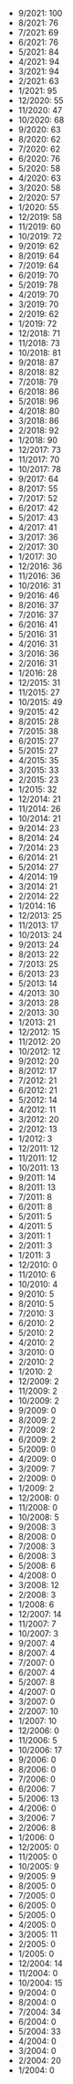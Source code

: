 *  9/2021: 100
*  8/2021: 76
*  7/2021: 69
*  6/2021: 76
*  5/2021: 84
*  4/2021: 94
*  3/2021: 94
*  2/2021: 63
*  1/2021: 95
*  12/2020: 55
*  11/2020: 47
*  10/2020: 68
*  9/2020: 63
*  8/2020: 62
*  7/2020: 62
*  6/2020: 76
*  5/2020: 58
*  4/2020: 63
*  3/2020: 58
*  2/2020: 57
*  1/2020: 55
*  12/2019: 58
*  11/2019: 60
*  10/2019: 72
*  9/2019: 62
*  8/2019: 64
*  7/2019: 64
*  6/2019: 70
*  5/2019: 78
*  4/2019: 70
*  3/2019: 70
*  2/2019: 62
*  1/2019: 72
*  12/2018: 71
*  11/2018: 73
*  10/2018: 81
*  9/2018: 87
*  8/2018: 82
*  7/2018: 79
*  6/2018: 86
*  5/2018: 96
*  4/2018: 80
*  3/2018: 86
*  2/2018: 92
*  1/2018: 90
*  12/2017: 73
*  11/2017: 70
*  10/2017: 78
*  9/2017: 64
*  8/2017: 55
*  7/2017: 52
*  6/2017: 42
*  5/2017: 43
*  4/2017: 41
*  3/2017: 36
*  2/2017: 30
*  1/2017: 30
*  12/2016: 36
*  11/2016: 36
*  10/2016: 31
*  9/2016: 46
*  8/2016: 37
*  7/2016: 37
*  6/2016: 41
*  5/2016: 31
*  4/2016: 31
*  3/2016: 36
*  2/2016: 31
*  1/2016: 28
*  12/2015: 31
*  11/2015: 27
*  10/2015: 49
*  9/2015: 42
*  8/2015: 28
*  7/2015: 38
*  6/2015: 27
*  5/2015: 27
*  4/2015: 35
*  3/2015: 33
*  2/2015: 23
*  1/2015: 32
*  12/2014: 21
*  11/2014: 26
*  10/2014: 21
*  9/2014: 23
*  8/2014: 24
*  7/2014: 23
*  6/2014: 21
*  5/2014: 27
*  4/2014: 19
*  3/2014: 21
*  2/2014: 22
*  1/2014: 16
*  12/2013: 25
*  11/2013: 17
*  10/2013: 24
*  9/2013: 24
*  8/2013: 22
*  7/2013: 25
*  6/2013: 23
*  5/2013: 14
*  4/2013: 30
*  3/2013: 28
*  2/2013: 30
*  1/2013: 21
*  12/2012: 15
*  11/2012: 20
*  10/2012: 12
*  9/2012: 20
*  8/2012: 17
*  7/2012: 21
*  6/2012: 21
*  5/2012: 14
*  4/2012: 11
*  3/2012: 20
*  2/2012: 13
*  1/2012: 3
*  12/2011: 12
*  11/2011: 12
*  10/2011: 13
*  9/2011: 14
*  8/2011: 13
*  7/2011: 8
*  6/2011: 8
*  5/2011: 5
*  4/2011: 5
*  3/2011: 1
*  2/2011: 3
*  1/2011: 3
*  12/2010: 0
*  11/2010: 6
*  10/2010: 4
*  9/2010: 5
*  8/2010: 5
*  7/2010: 3
*  6/2010: 2
*  5/2010: 2
*  4/2010: 2
*  3/2010: 0
*  2/2010: 2
*  1/2010: 2
*  12/2009: 2
*  11/2009: 2
*  10/2009: 2
*  9/2009: 0
*  8/2009: 2
*  7/2009: 2
*  6/2009: 2
*  5/2009: 0
*  4/2009: 0
*  3/2009: 7
*  2/2009: 0
*  1/2009: 2
*  12/2008: 0
*  11/2008: 0
*  10/2008: 5
*  9/2008: 3
*  8/2008: 0
*  7/2008: 3
*  6/2008: 3
*  5/2008: 6
*  4/2008: 0
*  3/2008: 12
*  2/2008: 3
*  1/2008: 6
*  12/2007: 14
*  11/2007: 7
*  10/2007: 3
*  9/2007: 4
*  8/2007: 4
*  7/2007: 0
*  6/2007: 4
*  5/2007: 8
*  4/2007: 0
*  3/2007: 0
*  2/2007: 10
*  1/2007: 10
*  12/2006: 0
*  11/2006: 5
*  10/2006: 17
*  9/2006: 0
*  8/2006: 0
*  7/2006: 0
*  6/2006: 7
*  5/2006: 13
*  4/2006: 0
*  3/2006: 7
*  2/2006: 8
*  1/2006: 0
*  12/2005: 0
*  11/2005: 0
*  10/2005: 9
*  9/2005: 9
*  8/2005: 0
*  7/2005: 0
*  6/2005: 0
*  5/2005: 0
*  4/2005: 0
*  3/2005: 11
*  2/2005: 0
*  1/2005: 0
*  12/2004: 14
*  11/2004: 0
*  10/2004: 15
*  9/2004: 0
*  8/2004: 0
*  7/2004: 34
*  6/2004: 0
*  5/2004: 33
*  4/2004: 0
*  3/2004: 0
*  2/2004: 20
*  1/2004: 0